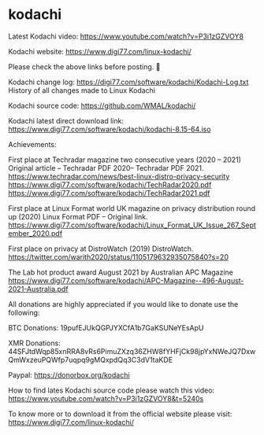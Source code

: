# kodachi

Latest Kodachi video:
https://www.youtube.com/watch?v=P3i1zGZVOY8

Kodachi website: https://www.digi77.com/linux-kodachi/ 

Please check the above links before posting. 🤖 

Kodachi change log: https://digi77.com/software/kodachi/Kodachi-Log.txt
History of all changes made to Linux Kodachi

Kodachi source code:
https://github.com/WMAL/kodachi/

Kodachi latest direct download link:
https://www.digi77.com/software/kodachi/kodachi-8.15-64.iso


Achievements:

First place at Techradar magazine two consecutive years (2020 – 2021) Original article – Techradar PDF 2020– Techradar PDF 2021.
https://www.techradar.com/news/best-linux-distro-privacy-security
https://www.digi77.com/software/kodachi/TechRadar2020.pdf
https://www.digi77.com/software/kodachi/TechRadar2021.pdf

First place at Linux Format world UK magazine on privacy distribution round up (2020) Linux Format PDF – Original link.
https://www.digi77.com/software/kodachi/Linux_Format_UK_Issue_267_September_2020.pdf

First place on privacy at DistroWatch (2019) DistroWatch.
https://twitter.com/warith2020/status/1105179632935075840?s=20

The Lab hot product award August 2021 by Australian APC Magazine
https://www.digi77.com/software/kodachi/APC-Magazine--496-August-2021-Australia.pdf

All donations are highly appreciated if you would like to donate use the following:

BTC Donations: 
19pufEJUkQGPJYXCfA1b7GaKSUNeYEsApU

XMR Donations:
44SFJtdWqp85xnRRA8vRs6PimuZXzq36ZHW8fYHFjCk98jpYxNWeJQ7DxwQmWxzeuPQWfp7uqpq9gMQxpdQq3C3dV1taKDE

Paypal:
https://donorbox.org/kodachi

How to find lates Kodachi source code please watch this video:
https://www.youtube.com/watch?v=P3i1zGZVOY8&t=5240s


To know more or to download it from the official website please visit:
https://www.digi77.com/linux-kodachi/


 
